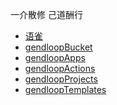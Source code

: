一介散修 己道酬行

* [语雀](https://www.yuque.com/gendloop)
* [gendloopBucket](https://github.com/gendloop/gendloopBucket)
* [gendloopApps](https://github.com/gendloop/gendloopApps)
* [gendloopActions](https://github.com/gendloop/gendloopActions)
* [gendloopProjects](https://github.com/gendloop/gendloopProjects)
* [gendloopTemplates](https://github.com/gendloop/gendloopTemplates)

<!--
**gendloop/gendloop** is a ✨ _special_ ✨ repository because its `README.md` (this file) appears on your GitHub profile.

Here are some ideas to get you started:

- 🔭 I’m currently working on ...
- 🌱 I’m currently learning ...
- 👯 I’m looking to collaborate on ...
- 🤔 I’m looking for help with ...
- 💬 Ask me about ...
- 📫 How to reach me: ...
- 😄 Pronouns: ...
- ⚡ Fun fact: ...
-->
